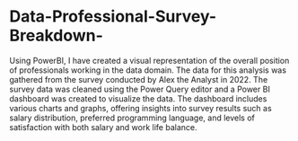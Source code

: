# Data-Professional-Survey-Breakdown-
Using PowerBI, I have created a visual representation of the overall position of professionals working in the data domain. The data for this analysis was gathered from the survey conducted by Alex the Analyst in 2022. The survey data was cleaned using the Power Query editor and a Power BI dashboard was created to visualize the data. The dashboard includes various charts and graphs, offering insights into survey results such as salary distribution, preferred programming language, and levels of satisfaction with both salary and work life balance.
